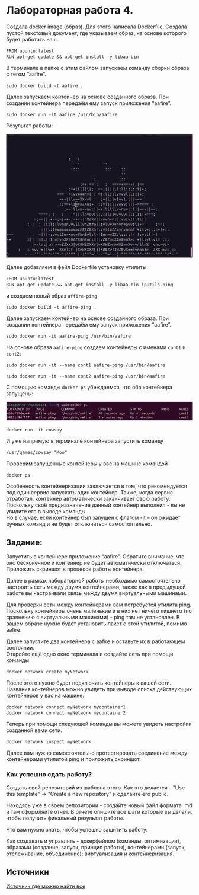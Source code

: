 
# Лабораторная работа 4.

Создала docker image (образ). Для этого написала Dockerfile. Создала пустой текстовый документ, где указываем образ, на основе которого будет работать наш. 
```
FROM ubuntu:latest
RUN apt-get update && apt-get install -y libaa-bin
```
В терминале в папке с этим файлом запускаем команду сборки образа с тегом “aafire”.
```
sudo docker build -t aafire .
```
Далее запускаем контейнер на основе созданного образа. При создании контейнера передаём ему запуск приложения “aafire”.
```
sudo docker run -it aafire /usr/bin/aafire
```
Результат работы:

<p align="center">
 <img width="600px" src="in process.png" alt="qr"/>
</p>

Далее добавляем в файл Dockerfile установку утилиты:
```
FROM ubuntu:latest
RUN apt-get update && apt-get install -y libaa-bin iputils-ping
```
и создаем новый образ `affire-ping`
```
sudo docker build -t affire-ping .
```
Далее запускаем контейнер на основе созданного образа. При создании контейнера передаём ему запуск приложения “aafire”.
```
sudo docker run -it aafire-ping /usr/bin/aafire
```
На основе образа `aafire-ping` создаем контейнеры с именами `cont1` и `cont2`:
```
sudo docker run -it --name cont1 aafire-ping /usr/bin/aafire
```
```
sudo docker run -it --name cont2 aafire-ping /usr/bin/aafire
```
С помощью команды `docker ps` убеждаемся, что оба контейнера запущены:
<p align="center">
 <img width="600px" src="conts in p.png" alt="qr"/>
</p>

```
docker run -it cowsay
```
И уже напрямую в терминале контейнера запустить команду
```
/usr/games/cowsay "Moo"
```
Проверим запущенные контейнеры у вас на машине командой
```
docker ps
```
Особенность контейнеризации заключается в том, что рекомендуется под один сервис запускать один контейнер. Также, когда сервис отработал, контейнер автоматически заканчивает свою работу. Поскольку своё предназначение данный контейнер выполнил - вы не увидите его в выводе команды.  
Но в случае, если контейнер был запущен с флагом -it – он ожидает ручных команд и не будет отключаться самостоятельно.  

## Задание:  
Запустить в контейнере приложение “aafire”. Обратите внимание, что оно бесконечное и контейнер не будет автоматически отключаться.  
Приложить скриншот в процессе работы контейнера.  

Далее в рамках лабораторной работы необходимо самостоятельно настроить сеть между двумя контейнерами, также как в предыдущей работе вы настраивали связь между двумя виртуальными машинами.  

Для проверки сети между контейнерами вам потребуется утилита ping. Поскольку контейнеры очень маленькие и в них нет ничего лишнего (по сравнению с виртуальными машинами) - ping там не установлен. В вашем образе нужно будет установить пакет с этой утилитой, помимо aafire.  

Далее запустите два контейнера с aafire и оставьте их в работающем состоянии.  
Откройте ещё одно окно терминала и создайте сеть при помощи команды 
```
docker network create myNetwork
```
После этого нужно будет подключить контейнеры к вашей сети. Названия контейнеров можно увидеть при выводе списка действующих контейнеров у вас на машине.
```
docker network connect myNetwork mycontainer1
docker network connect myNetwork mycontainer2
```
Теперь при помощи следующей команды вы можете увидеть настройки созданной вами сети.
```
docker network inspect myNetwork
```
Далее вам нужно самостоятельно протестировать соединение между контейнерами утилитой ping и приложить скриншот.

### Как успешно сдать работу?

Создать свой репозиторий из шаблона этого. Как это делается - "Use this template" -> "Create a new repository" и сделайте его public. 

Находясь уже в своем репозитории - создайте новый файл формата .md и там оформляйте отчет. В отчете опишите все шаги которые вы делали, чтобы получить финальный результат работы.

Что вам нужно знать, чтобы успешно защитить работу:

Как создавать и управлять - докерфайлом (команды, оптимизация), образами (создание, запуск, принцип работы), контейнерами (запуск, отслеживание, объединение); виртуализация и контейнеризация. 

## Источники

[Источник где можно найти все](https://google.com)
